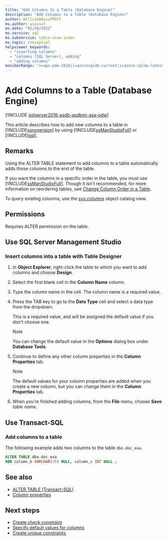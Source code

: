 ```yaml
---
title: "Add Columns to a Table (Database Engine)"
description: "Add Columns to a Table (Database Engine)"
author: WilliamDAssafMSFT
ms.author: wiassaf
ms.date: "01/28/2022"
ms.service: sql
ms.subservice: table-view-index
ms.topic: conceptual
helpviewer_keywords:
  - "inserting columns"
  - "columns [SQL Server], adding"
  - "adding columns"
monikerRange: ">=aps-pdw-2016||=azuresqldb-current||=azure-sqldw-latest||>=sql-server-2016||>=sql-server-linux-2017||=azuresqldb-mi-current"
---
```

# Add Columns to a Table (Database Engine)

[!INCLUDE [sqlserver2016-asdb-asdbmi-asa-pdw](../../includes/applies-to-version/sqlserver2016-asdb-asdbmi-asa-pdw.md)]

This article describes how to add new columns to a table in [!INCLUDE[ssnoversion](../../includes/ssnoversion-md.md)] by using [!INCLUDE[ssManStudioFull](../../includes/ssmanstudiofull-md.md)] or [!INCLUDE[tsql](../../includes/tsql-md.md)].

## Remarks

 Using the ALTER TABLE statement to add columns to a table automatically adds those columns to the end of the table. 

 If you want the columns in a specific order in the table, you must use [!INCLUDE[ssManStudioFull](../../includes/ssmanstudiofull-md.md)]. Though it isn't recommended, for more information on reordering tables, see [Change Column Order in a Table](change-column-order-in-a-table.md).

 To query existing columns, use the [sys.columns](../system-catalog-views/sys-columns-transact-sql.md) object catalog view.

## <a name="Permissions"></a> Permissions

Requires ALTER permission on the table.

## <a name="SSMSProcedure"></a> Use SQL Server Management Studio

### Insert columns into a table with Table Designer

1. In **Object Explorer**, right-click the table to which you want to add columns and choose **Design**.
2. Select the first blank cell in the **Column Name** column.
3. Type the column name in the cell. The column name is a required value.
4. Press the TAB key to go to the **Data Type** cell and select a data type from the dropdown.

   This is a required value, and will be assigned the default value if you don't choose one.

   > [!NOTE]
   > You can change the default value in the **Options** dialog box under **Database Tools**.

5. Continue to define any other column properties in the **Column Properties** tab.

    > [!NOTE]
    > The default values for your column properties are added when you create a new column, but you can change them in the **Column Properties** tab.

6. When you're finished adding columns, from the **File** menu, choose **Save** _table name_.
  
## <a name="TsqlProcedure"></a> Use Transact-SQL
  
### Add columns to a table  
  
The following example adds two columns to the table `dbo.doc_exa`.

```sql
ALTER TABLE dbo.doc_exa 
ADD column_b VARCHAR(20) NULL, column_c INT NULL ;
```

## See also

- [ALTER TABLE &#40;Transact-SQL&#41;](../../t-sql/statements/alter-table-transact-sql.md)
- [Column properties](column-properties-general-page.md)

## Next steps

- [Create check constraint](create-check-constraints.md)
- [Specify default values for columns](specify-default-values-for-columns.md)
- [Create unique constraints](create-unique-constraints.md)

